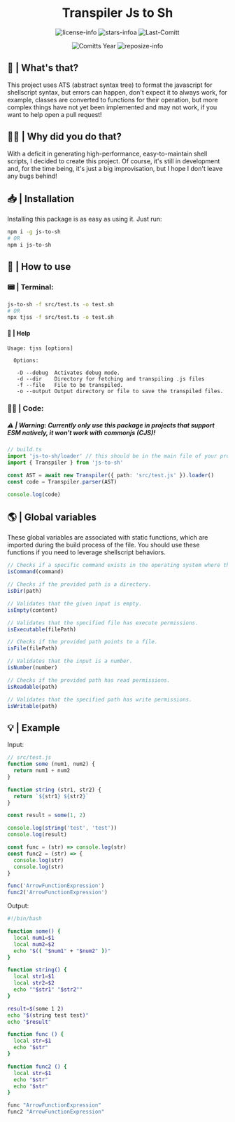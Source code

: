<div align="center">

# Transpiler Js to Sh

![license-info](https://img.shields.io/github/license/Ashu11-A/AST-Shell?style=for-the-badge&colorA=302D41&colorB=f9e2af&logoColor=f9e2af)
![stars-infoa](https://img.shields.io/github/stars/Ashu11-A/AST-Shell?colorA=302D41&colorB=f9e2af&style=for-the-badge)
![Last-Comitt](https://img.shields.io/github/last-commit/Ashu11-A/AST-Shell?style=for-the-badge&colorA=302D41&colorB=b4befe)

![Comitts Year](https://img.shields.io/github/commit-activity/y/Ashu11-A/AST-Shell?style=for-the-badge&colorA=302D41&colorB=f9e2af&logoColor=f9e2af&authorFilter=Ashu11-A&label=COMMIT+ACTIVITY)
![reposize-info](https://img.shields.io/github/languages/code-size/Ashu11-A/AST-Shell?style=for-the-badge&colorA=302D41&colorB=90dceb)

</div>

<div align="left">

## 🤨 | What's that?

This project uses ATS (abstract syntax tree) to format the javascript for shellscript syntax, but errors can happen, don't expect it to always work, for example, classes are converted to functions for their operation, but more complex things have not yet been implemented and may not work, if you want to help open a pull request!

</div>

## 🤷‍♂️ | Why did you do that?

With a deficit in generating high-performance, easy-to-maintain shell scripts, I decided to create this project.
Of course, it's still in development and, for the time being, it's just a big improvisation, but I hope I don't leave any bugs behind!

## 📥 | Installation

Installing this package is as easy as using it. Just run:

```sh
npm i -g js-to-sh
# OR
npm i js-to-sh
```

## 🔎 | How to use

### 📟 | Terminal:

```sh
js-to-sh -f src/test.ts -o test.sh
# OR
npx tjss -f src/test.ts -o test.sh
```

#### 📄 | Help
```
Usage: tjss [options]

  Options:

   -D --debug  Activates debug mode.
   -d --dir    Directory for fetching and transpiling .js files
   -f --file   File to be transpiled.
   -o --output Output directory or file to save the transpiled files.
```

### 👨‍💻 | Code:
##### ⚠️ | Warning: Currently only use this package in projects that support ESM natively, it won't work with commonjs (CJS)!

```ts
// build.ts
import 'js-to-sh/loader' // this should be in the main file of your project
import { Transpiler } from 'js-to-sh'

const AST = await new Transpiler({ path: 'src/test.js' }).loader()
const code = Transpiler.parser(AST)

console.log(code)
```

## 🌎 | Global variables

These global variables are associated with static functions, which are imported during the build process of the file. You should use these functions if you need to leverage shellscript behaviors.

```ts
// Checks if a specific command exists in the operating system where the script is running.
isCommand(command)

// Checks if the provided path is a directory.
isDir(path)

// Validates that the given input is empty.
isEmpty(content)

// Validates that the specified file has execute permissions.
isExecutable(filePath)

// Checks if the provided path points to a file.
isFile(filePath)

// Validates that the input is a number.
isNumber(number)

// Checks if the provided path has read permissions.
isReadable(path)

// Validates that the specified path has write permissions.
isWritable(path)
```

## 💡 | Example

Input:
```js
// src/test.js
function some (num1, num2) {
  return num1 + num2
}

function string (str1, str2) {
  return `${str1} ${str2}`
}

const result = some(1, 2)

console.log(string('test', 'test'))
console.log(result)

const func = (str) => console.log(str)
const func2 = (str) => {
  console.log(str)
  console.log(str)
}

func('ArrowFunctionExpression')
func2('ArrowFunctionExpression')
```

Output:
```sh
#!/bin/bash

function some() {
  local num1=$1
  local num2=$2
  echo "$(( "$num1" + "$num2" ))"
}

function string() {
  local str1=$1
  local str2=$2
  echo ""$str1" "$str2""
}

result=$(some 1 2)
echo "$(string test test)"
echo "$result"

function func () {
  local str=$1
  echo "$str"
}

function func2 () {
  local str=$1
  echo "$str"
  echo "$str"
}

func "ArrowFunctionExpression"
func2 "ArrowFunctionExpression"
```
